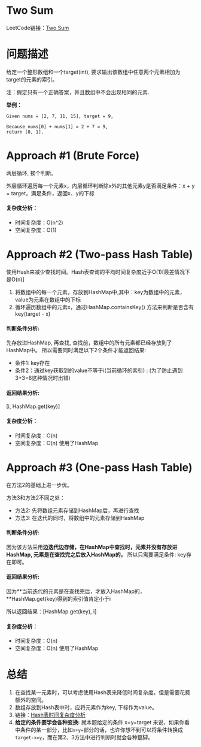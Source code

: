 # Two Sum 
LeetCode链接：[Two Sum](https://leetcode.com/problems/two-sum/description/)
# 问题描述
给定一个整形数组和一个target(int), 要求输出该数组中任意两个元素相加为target的元素的索引。

注：假定只有一个正确答案，并且数组中不会出现相同的元素.

**举例：**

```
Given nums = [2, 7, 11, 15], target = 9,

Because nums[0] + nums[1] = 2 + 7 = 9,
return [0, 1].
```

# Approach #1 (Brute Force)
两层循环, 挨个判断。

外层循环遍历每一个元素x，内层循环判断除x外的其他元素y是否满足条件：x + y = target，满足条件，返回x、y的下标

#### 复杂度分析：
- 时间复杂度：O(n^2)
- 空间复杂度：O(1)

# Approach #2 (Two-pass Hash Table)
使用Hash来减少查找时间。Hash表查询的平均时间复杂度近乎O(1)[最差情况下是O(n)]
1. 将数组中的每一个元素，存放到HashMap中,其中：key为数组中的元素，value为元素在数组中的下标
2. 循环遍历数组中的元素x，通过HashMap.containsKey() 方法来判断是否含有key(target - x)

#### 判断条件分析:
先存放进HashMap, 再查找, 查找前，数组中的所有元素都已经存放到了HashMap中。
所以需要同时满足以下2个条件才能返回结果:
- 条件1: key存在
- 条件2：通过key获取到的value不等于i(当前循环的索引) : (为了防止遇到3+3=6这种情况时出错)

#### 返回结果分析:
[i, HashMap.get(key)]

#### 复杂度分析：
- 时间复杂度：O(n)
- 空间复杂度：O(n) 使用了HashMap

# Approach #3 (One-pass Hash Table)
在方法2的基础上进一步优。

方法3和方法2不同之处：
- 方法2: 先将数组元素存储到HashMap后，再进行查找
- 方法3: 在迭代的同时，将数组中的元素存储到HashMap

#### 判断条件分析:
因为该方法采用**边迭代边存储，在HashMap中查找时，元素并没有存放进HashMap, 元素是在查找完之后放入HashMap的，**
所以只需要满足条件: key存在即可。

#### 返回结果分析:
因为**当前迭代的元素是在查找完后，才放入HashMap的，**HashMap.get(key)得到的索引值肯定小于i

所以返回结果：[HashMap.get(key), i]

#### 复杂度分析：
- 时间复杂度：O(n)
- 空间复杂度：O(n) 使用了HashMap

# 总结
1. 在查找某一元素时，可以考虑使用Hash表来降低时间复杂度。但是需要花费额外的空间。
2. 数组存放到Hash表中时，应将元素作为key, 下标作为value。
3. 链接：[Hash表时间复杂度分析](https://stackoverflow.com/questions/9214353/hash-table-runtime-complexity-insert-search-and-delete)
4. **给定的条件要学会各种变换:** 就本题给定的条件 x+y=target 来说，如果你看中条件的某一部分，比如`x+y=`部分的话，也许你想不到可以将条件转换成`target-x=y`，而在第2、3方法中进行判断时就会各种蹩脚。

